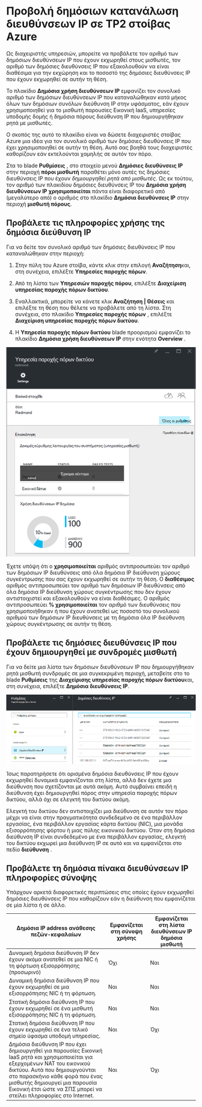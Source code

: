 <properties
    pageTitle="Προβολή δημόσιων κατανάλωση διευθύνσεων IP σε TP2 | Microsoft Azure"
    description="Διαχειριστές μπορούν να δουν την κατανάλωση δημόσιες διευθύνσεις IP σε μια περιοχή"
    services="azure-stack"
    documentationCenter=""
    authors="ScottNapolitan"
    manager="darmour"
    editor=""/>

<tags
    ms.service="azure-stack"
    ms.workload="na"
    ms.tgt_pltfrm="na"
    ms.devlang="na"
    ms.topic="get-started-article"
    ms.date="09/26/2016"
    ms.author="scottnap"/>

# <a name="view-public-ip-address-consumption-in-azure-stack-tp2"></a>Προβολή δημόσιων κατανάλωση διευθύνσεων IP σε TP2 στοίβας Azure

Ως διαχειριστής υπηρεσιών, μπορείτε να προβάλετε τον αριθμό των δημόσιων διευθύνσεων IP που έχουν εκχωρηθεί στους μισθωτές, τον αριθμό των δημόσιες διευθύνσεις IP που εξακολουθούν να είναι διαθέσιμα για την εκχώρηση και το ποσοστό της δημόσιες διευθύνσεις IP που έχουν εκχωρηθεί σε αυτήν τη θέση.

Το πλακίδιο **Δημόσια χρήση διευθύνσεων IP** εμφανίζει τον συνολικό αριθμό των δημόσιων διευθύνσεων IP που καταναλώθηκαν κατά μήκος όλων των δημόσιων συνόλων διεύθυνση IP στην υφάσματος, εάν έχουν χρησιμοποιηθεί για το μισθωτή παρουσίες Εικονική IaaS, υπηρεσίες υποδομής δομής ή δημόσια πόρους διεύθυνση IP που δημιουργήθηκαν ρητά με μισθωτές.

Ο σκοπός της αυτό το πλακίδιο είναι να δώσετε διαχειριστές στοίβας Azure μια ιδέα για τον συνολικό αριθμό των δημόσιες διευθύνσεις IP που έχει χρησιμοποιηθεί σε αυτήν τη θέση. Αυτό σας βοηθά τους διαχειριστές καθορίζουν εάν εκτελούνται χαμηλής σε αυτόν τον πόρο.

Στα το blade **Ρυθμίσεις** , στο στοιχείο μενού **Δημόσιες διευθύνσεις IP** στην περιοχή **πόροι μισθωτή** παραθέτει μόνο αυτές τις δημόσιες διευθύνσεις IP που έχουν *δημιουργηθεί ρητά από μισθωτές*. Ως εκ τούτου, τον αριθμό των πλακιδίου δημόσιες διευθύνσεις IP του **Δημόσια χρήση διευθύνσεων IP** **χρησιμοποιείται** πάντα είναι διαφορετικό από (μεγαλύτερο από) ο αριθμός στο πλακίδιο **Δημόσια διευθύνσεις IP** στην περιοχή **μισθωτή πόρους**.

## <a name="view-the-public-ip-address-usage-information"></a>Προβάλετε τις πληροφορίες χρήσης της δημόσια διεύθυνση IP

Για να δείτε τον συνολικό αριθμό των δημόσιες διευθύνσεις IP που καταναλώθηκαν στην περιοχή:

1.  Στην πύλη του Azure στοίβα, κάντε κλικ στην επιλογή **Αναζήτηση**και, στη συνέχεια, επιλέξτε **Υπηρεσίες παροχής πόρων**.

2.  Από τη λίστα των **Υπηρεσιών παροχής πόρου**, επιλέξτε **Διαχείριση υπηρεσίας παροχής πόρων δικτύου**.

3.  Εναλλακτικά, μπορείτε να κάνετε κλικ **Αναζήτηση | Θέσεις** και επιλέξτε τη θέση που θέλετε να προβάλετε από τη λίστα. Στη συνέχεια, στο πλακίδιο **Υπηρεσίες παροχής πόρων** , επιλέξτε **Διαχείριση υπηρεσίας παροχής πόρων δικτύου**.

4.  Η **Υπηρεσία παροχής πόρων δικτύου** blade προορισμού εμφανίζει το πλακίδιο **Δημόσια χρήση διευθύνσεων IP** στην ενότητα **Overview** .

![Blade υπηρεσίας παροχής πόρων δικτύου](media/azure-stack-viewing-public-ip-address-consumption-in-tp2/image1.png)

Έχετε υπόψη ότι ο **χρησιμοποιείται** αριθμός αντιπροσωπεύει τον αριθμό των δημόσιων IP διευθύνσεις από όλα δημόσια IP διεύθυνση χώρους συγκέντρωσης που σας έχουν εκχωρηθεί σε αυτήν τη θέση. Ο **διαθέσιμος** αριθμός αντιπροσωπεύει τον αριθμό των δημόσιων IP διευθύνσεις από όλα δημόσια IP διεύθυνση χώρους συγκέντρωσης που δεν έχουν αντιστοιχιστεί και εξακολουθούν να είναι διαθέσιμες. Ο αριθμός αντιπροσωπεύει **% χρησιμοποιείται** τον αριθμό των διευθύνσεις που χρησιμοποιήθηκαν ή που έχουν ανατεθεί ως ποσοστό του συνολικού αριθμού των δημόσιων IP διευθύνσεις με τη δημόσια όλα IP διεύθυνση χώρους συγκέντρωσης σε αυτήν τη θέση.

## <a name="view-the-public-ip-addresses-that-were-created-by-tenant-subscriptions"></a>Προβάλετε τις δημόσιες διευθύνσεις IP που έχουν δημιουργηθεί με συνδρομές μισθωτή

Για να δείτε μια λίστα των δημόσιων διευθύνσεων IP που δημιουργήθηκαν ρητά μισθωτή συνδρομές σε μια συγκεκριμένη περιοχή, μεταβείτε στο το blade **Ρυθμίσεις** της **Διαχείρισης υπηρεσίας παροχής πόρων δικτύου**και, στη συνέχεια, επιλέξτε **Δημόσια διευθύνσεις IP**.

![Ρυθμίσεις blade από το διαχειριστή δικτύου πόρων υπηρεσία παροχής](media/azure-stack-viewing-public-ip-address-consumption-in-tp2/image2.png)

Ίσως παρατηρήσετε ότι ορισμένα δημόσια διευθύνσεις IP που έχουν εκχωρηθεί δυναμικά εμφανίζονται στη λίστα, αλλά δεν έχετε μια διεύθυνση που σχετίζονται με αυτά ακόμη. Αυτό συμβαίνει επειδή η διεύθυνση έχει δημιουργηθεί πόρος στην υπηρεσία παροχής πόρων δικτύου, αλλά όχι σε ελεγκτή του δικτύου ακόμη.

Ελεγκτή του δικτύου δεν αντιστοιχίζει μια διεύθυνση σε αυτόν τον πόρο μέχρι να είναι στην πραγματικότητα συνδεδεμένο σε ένα περιβάλλον εργασίας, ένα περιβάλλον εργασίας κάρτα δικτύου (NIC), μια μονάδα εξισορρόπησης φόρτου ή μιας πύλης εικονικού δικτύου. Όταν στη δημόσια διεύθυνση IP είναι συνδεδεμένο με ένα περιβάλλον εργασίας, ελεγκτή του δικτύου εκχωρεί μια διεύθυνση IP σε αυτό και να εμφανίζεται στο πεδίο **διεύθυνση** .

## <a name="view-the-public-ip-address-information-summary-table"></a>Προβάλετε τη δημόσια πίνακα διευθύνσεων IP πληροφορίες σύνοψης


Υπάρχουν αρκετά διαφορετικές περιπτώσεις στις οποίες έχουν εκχωρηθεί δημόσιες διευθύνσεις IP που καθορίζουν εάν η διεύθυνση που εμφανίζεται σε μία λίστα ή σε άλλο.

| **Δημόσια IP address ανάθεσης πεζών-κεφαλαίων** | **Εμφανίζεται στη σύνοψη χρήσης** | **Εμφανίζεται στη λίστα διευθύνσεων IP δημόσια μισθωτή** |
| ------------------------------------- | ----------------------------| ---------------------------------------------- |
| Δυναμική δημόσια διεύθυνση IP δεν έχουν ακόμα ανατεθεί σε μια NIC ή τη φόρτωση εξισορρόπησης (προσωρινό) | Όχι | Ναι |
| Δυναμική δημόσια διεύθυνση IP που έχουν εκχωρηθεί σε μια εξισορρόπησης NIC ή τη φόρτωση. | Ναι | Ναι |
| Στατική δημόσια διεύθυνση IP που έχουν εκχωρηθεί σε ένα μισθωτή εξισορρόπησης NIC ή τη φόρτωση. | Ναι | Ναι |
| Στατική δημόσια διεύθυνση IP που έχουν εκχωρηθεί σε ένα τελικό σημείο ύφασμα υποδομή υπηρεσίας. | Ναι | Όχι |
| Δημόσια διεύθυνση IP που έχει δημιουργηθεί για παρουσίες Εικονική IaaS ρητά και χρησιμοποιείται για εξερχομένων NAT του εικονικού δικτύου. Αυτά που δημιουργούνται στο παρασκήνιο κάθε φορά που ένας μισθωτής δημιουργεί μια παρουσία Εικονική έτσι ώστε να ΣΠΣ μπορεί να στείλει πληροφορίες στο Internet. | Ναι | Όχι |
